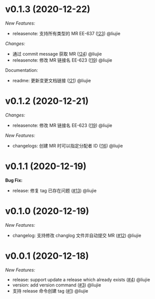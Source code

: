 # v0.1.3 (2020-12-22)
_New Features:_
- releasenote: 支持所有类型的 MR EE-637 ([!23](https://code.bizseer.com/liujie/walle/-/merge_requests/23)) @liujie

_Changes:_
- 通过 commit message 获取 MR ([!24](https://code.bizseer.com/liujie/walle/-/merge_requests/24)) @liujie
- releasenote: 修改 MR 链接名 EE-623 ([!19](https://code.bizseer.com/liujie/walle/-/merge_requests/19)) @liujie

Documentation:
- readme: 更新变更文档链接 ([!21](https://code.bizseer.com/liujie/walle/-/merge_requests/21)) @liujie

# v0.1.2 (2020-12-21)
_Changes:_
- releasenote: 修改 MR 链接名 EE-623 ([!19](https://code.bizseer.com/liujie/walle/-/merge_requests/19)) @liujie

_New Features:_
- changelogs: 创建 MR 时可以指定分配者 ID ([!16](https://code.bizseer.com/liujie/walle/-/merge_requests/16)) @liujie

# v0.1.1 (2020-12-19)
**Bug Fix:**
- release: 修复 tag 已存在问题 ([#13](https://code.bizseer.com/liujie/walle/-/merge_requests/13)) @liujie

# v0.1.0 (2020-12-19)
_New Features:_
- changelog: 支持修改 changlog 文件并自动提交 MR ([#12](https://code.bizseer.com/liujie/walle/-/merge_requests/12)) @liujie

# v0.0.1 (2020-12-18)
_New Features:_
- release: support update a release which already exists ([#4](https://code.bizseer.com/liujie/walle/-/merge_requests/4)) @liujie
- version: add version command ([#3](https://code.bizseer.com/liujie/walle/-/merge_requests/3)) @liujie
- 支持 release 命令创建 tag ([#1](https://code.bizseer.com/liujie/walle/-/merge_requests/1)) @liujie